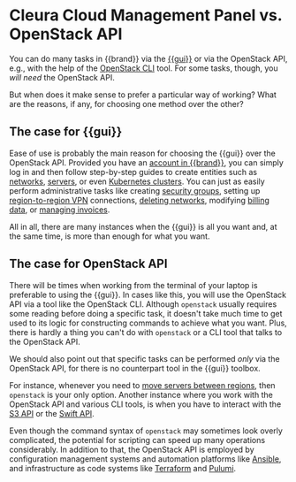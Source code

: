 # Cleura Cloud Management Panel vs. OpenStack API

You can do many tasks in {{brand}} via the
[{{gui}}](https://{{gui_domain}}) or via the OpenStack API, e.g., with 
the help of the
[OpenStack CLI](../../howto/getting-started/enable-openstack-cli) tool.
For some tasks, though, you *will need* the OpenStack API.
 
But when does it make sense to prefer a particular way of working?
What are the reasons, if any, for choosing one method over the other?

## The case for {{gui}}

Ease of use is probably the main reason for choosing the {{gui}} over 
the OpenStack API. Provided you have an [account in 
{{brand}}](../../howto/getting-started/create-account), you can simply 
log in and then follow step-by-step guides to create entities such as 
[networks](../../howto/openstack/neutron/new-network), 
[servers](../../howto/openstack/nova/new-server), or even 
[Kubernetes clusters](../../howto/openstack/magnum/new-k8s-cluster). 
You can just as easily perform administrative tasks like creating 
[security 
groups](../../howto/openstack/neutron/create-security-groups), setting 
up [region-to-region VPN](../../howto/openstack/neutron/vpnaas) 
connections, [deleting 
networks](../../howto/openstack/neutron/delete-network), modifying 
[billing data](../../howto/account-billing/change-billing-data), or 
[managing invoices](../../howto/account-billing/manage-invoices).

All in all, there are many instances when the {{gui}} is all you want 
and, at the same time, is more than enough for what you want.

## The case for OpenStack API

There will be times when working from the terminal of your laptop is 
preferable to using the {{gui}}. In cases like this, you will use the 
OpenStack API via a tool like the OpenStack CLI. Although `openstack` 
usually requires some reading before doing a specific task, it doesn't 
take much time to get used to its logic for constructing commands to 
achieve what you want. Plus, there is hardly a thing you can't do with 
`openstack` or a CLI tool that talks to the OpenStack API.

We should also point out that specific tasks can be performed _only_
via the OpenStack API, for there is no counterpart tool in the {{gui}}
toolbox.

For instance, whenever you need to
[move servers between regions](../../howto/openstack/nova/move-server-between-regions),
then `openstack` is your only option. Another instance where you work
with the OpenStack API and various CLI tools, is when you have to
interact with the [S3 API](../../howto/object-storage/s3) or the
[Swift API](../../howto/object-storage/swift).

Even though the command syntax of `openstack` may sometimes look overly 
complicated, the potential for scripting can speed up many operations 
considerably. In addition to that, the OpenStack API is employed by 
configuration management systems and automation platforms like 
[Ansible](https://www.ansible.com), and infrastructure as code
systems like [Terraform](https://www.terraform.io) and
[Pulumi](https://www.pulumi.com).
